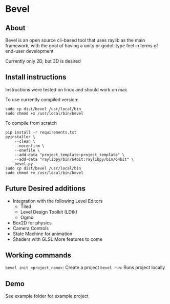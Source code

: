 # Bevel

## About
Bevel is an open source cli-based tool that uses raylib as the main framework, with the goal of having a unity or godot-type feel in terms of end-user development

Currently only 2D, but 3D is desired

## Install instructions

Instructions were tested on linux and should work on mac

To use currently compiled version:
```
sudo cp dist/bevel /usr/local/bin
sudo chmod +x /usr/local/bin/bevel
```

To compile from scratch
```
pip install -r requirements.txt
pyinstaller \
    --clean \
    --noconfirm \
    --onefile \
    --add-data "project_template:project_template" \
    --add-data "raylibpy/bin/64bit:raylibpy/bin/64bit" \
    bevel.py
sudo cp dist/bevel /usr/local/bin
sudo chmod +x /usr/local/bin/bevel
```

## Future Desired additions

- Integration with the following Level Editors
    - Tiled
    - Level Design Toolkit (LDtk)
    - Ogmo
- Box2D for physics
- Camera Controls
- State Machine for animation
- Shaders with GLSL
More features to come

## Working commands

`bevel init <project_name>`: Create a project
`bevel run`: Runs project locally

## Demo
See example folder for example project